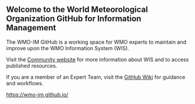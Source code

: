 ## Welcome to the World Meteorological Organization GitHub for Information Management
The WMO-IM GitHub is a working space for WMO experts to maintain and improve upon the WMO Information System (WIS).

Visit the [Community website](https://community.wmo.int/activity-areas/wmo-information-system-wis) for more information about WIS and to access published resources.

If you are a member of an Expert Team, visit the [GitHub Wiki](https://github.com/wmo-im/wmo-im.github.io/wiki) for guidance and workflows. 

https://wmo-im.github.io/
